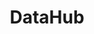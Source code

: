 ---
blog: http://datahub.io/blog
github: datasets
logohandle: datahub
sort: datahub
tags:
- data
title: DataHub
website: http://datahub.io/
---